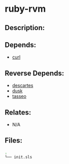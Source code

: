 # ruby-rvm

## Description:



## Depends:

  -  [curl](/salt/curl)

## Reverse Depends:

  -  [descartes](/salt/descartes)
  -  [dusk](/salt/dusk)
  -  [tasseo](/salt/tasseo)

## Relates:

  -  N/A

## Files:

```bash
.
└── init.sls
```
